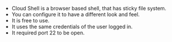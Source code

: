 * Cloud Shell is a browser based shell, that has sticky file system. 
* You can configure it to have a different look and feel. 
* It is free to use. 
* It uses the same credentials of the user logged in.
* It required port 22 to be open.